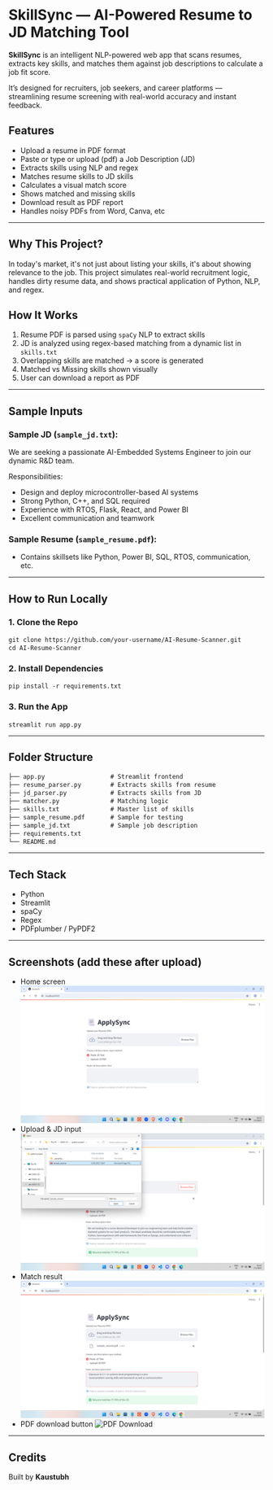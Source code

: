 #  SkillSync — AI-Powered Resume to JD Matching Tool

**SkillSync** is an intelligent NLP-powered web app that scans resumes, extracts key skills, and matches them against job descriptions to calculate a job fit score.

It’s designed for recruiters, job seekers, and career platforms — streamlining resume screening with real-world accuracy and instant feedback.


## Features

- Upload a resume in PDF format  
- Paste or type or upload (pdf) a Job Description (JD)  
- Extracts skills using NLP and regex  
- Matches resume skills to JD skills  
- Calculates a visual match score  
- Shows matched and missing skills  
- Download result as PDF report  
- Handles noisy PDFs from Word, Canva, etc


---
## Why This Project?

In today's market, it's not just about listing your skills, it's about showing relevance to the job. This project simulates real-world recruitment logic, handles dirty resume data, and shows practical application of Python, NLP, and regex.


## How It Works

1. Resume PDF is parsed using `spaCy` NLP to extract skills
2. JD is analyzed using regex-based matching from a dynamic list in `skills.txt`
3. Overlapping skills are matched → a score is generated
4. Matched vs Missing skills shown visually
5. User can download a report as PDF

---

##  Sample Inputs

### Sample JD (`sample_jd.txt`):

We are seeking a passionate AI-Embedded Systems Engineer to join our dynamic R&D team.

Responsibilities:
- Design and deploy microcontroller-based AI systems
- Strong Python, C++, and SQL required
- Experience with RTOS, Flask, React, and Power BI
- Excellent communication and teamwork


### Sample Resume (`sample_resume.pdf`):
- Contains skillsets like Python, Power BI, SQL, RTOS, communication, etc.

---

##  How to Run Locally

### 1. Clone the Repo
```
git clone https://github.com/your-username/AI-Resume-Scanner.git
cd AI-Resume-Scanner
```

### 2. Install Dependencies
```
pip install -r requirements.txt
```

### 3. Run the App
```
streamlit run app.py
```

---

## Folder Structure
```
├── app.py                  # Streamlit frontend
├── resume_parser.py        # Extracts skills from resume
├── jd_parser.py            # Extracts skills from JD
├── matcher.py              # Matching logic
├── skills.txt              # Master list of skills
├── sample_resume.pdf       # Sample for testing
├── sample_jd.txt           # Sample job description
├── requirements.txt
└── README.md
```

---

## Tech Stack
- Python
- Streamlit
- spaCy
- Regex
- PDFplumber / PyPDF2

---

## Screenshots (add these after upload)
- Home screen
  ![Home](screenshots/home_screen.png)
- Upload & JD input
  ![Upload](screenshots/upload.png)
- Match result
  ![Match Result](screenshots/match_result.png)
- PDF download button
  ![PDF Download](screenshots/result_visual+download_button)

---

## Credits
Built by **Kaustubh**






